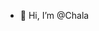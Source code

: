 - 👋 Hi, I’m @Chala


<!---
Chala430/Chala430 is a ✨ special ✨ repository because its `README.md` (this file) appears on your GitHub profile.
You can click the Preview link to take a look at your changes.
--->

